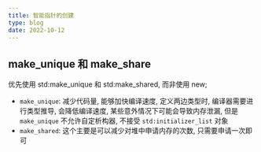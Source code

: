 ```yaml
---
title: 智能指针的创建
type: blog
date: 2022-10-12
---
```


## make_unique 和 make_share

优先使用 std:make_unique 和 std:make_shared, 而非使用 new;

- `make_unique`: 减少代码量, 能够加快编译速度, 定义两边类型时, 编译器需要进行类型推导, 会降低编译速度, 某些意外情况下可能会导致内存泄漏, 但是 `make_unique` 不允许自定析构器, 不接受 `std:initializer_list` 对象
- `make_shared`: 这个主要是可以减少对堆中申请内存的次数, 只需要申请一次即可